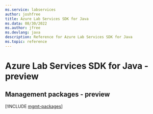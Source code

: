 ```yaml
---
ms.service: labservices
author: joshfree
title: Azure Lab Services SDK for Java
ms.data: 08/30/2022
ms.author: jfree
ms.devlang: java
description: Reference for Azure Lab Services SDK for Java
ms.topic: reference
---
```

# Azure Lab Services SDK for Java - preview

## Management packages - preview
[!INCLUDE [mgmt-packages](lab-services-mgmt-index.md)]
